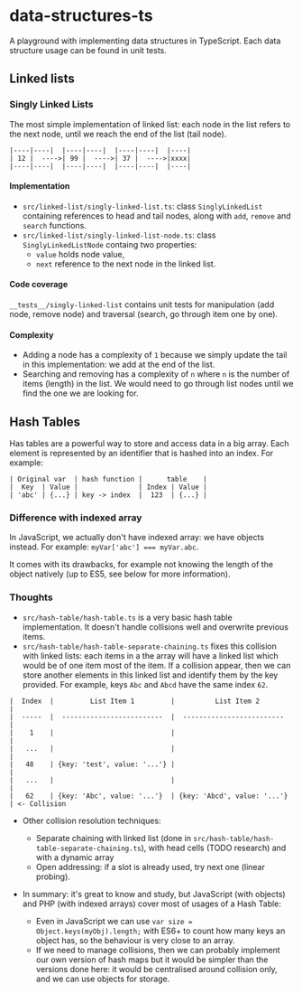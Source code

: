 # data-structures-ts
A playground with implementing data structures in TypeScript.
Each data structure usage can be found in unit tests.

## Linked lists
### Singly Linked Lists
The most simple implementation of linked list: each node in the list refers to the next node, until we reach the end of the list (tail node).

```
|----|----|  |----|----|  |----|----|  |----|
| 12 |  ---->| 99 |  ---->| 37 |  ---->|xxxx|
|----|----|  |----|----|  |----|----|  |----|
```

#### Implementation
* `src/linked-list/singly-linked-list.ts`: class `SinglyLinkedList ` containing references to head and tail nodes, along with `add`, `remove` and `search` functions.
* `src/linked-list/singly-linked-list-node.ts`: class `SinglyLinkedListNode` containg two properties: 
  * `value` holds node value,
  * `next` reference to the next node in the linked list.

#### Code coverage
`__tests__/singly-linked-list` contains unit tests for manipulation (add node, remove node) and traversal (search, go through item one by one).

#### Complexity
* Adding a node has a complexity of `1` because we simply update the tail in this implementation: we add at the end of the list.
* Searching and removing has a complexity of `n` where `n` is the number of items (length) in the list. We would need to go through list nodes until we find the one we are looking for.

## Hash Tables
Has tables are a powerful way to store and access data in a big array. Each element is represented by an identifier that is hashed into an index.
For example:
```
| Original var  | hash function |      table    |
|  Key  | Value |               | Index | Value |
| 'abc' | {...} | key -> index  |  123  | {...} |
```
### Difference with indexed array
In JavaScript, we actually don't have indexed array: we have objects instead.
For example: `myVar['abc'] === myVar.abc`. 

It comes with its drawbacks, for example not knowing the length of the object natively (up to ES5, see below for more information). 

### Thoughts
* `src/hash-table/hash-table.ts` is a very basic hash table implementation. It doesn't handle collisions well and overwrite previous items. 
* `src/hash-table/hash-table-separate-chaining.ts` fixes this collision with linked lists: each items in a the array will have a linked list which would be of one item most of the item. If a collision appear, then we can store another elements in this linked list and identify them by the key provided. For example, keys `Abc` and `Abcd` have the same index `62`.
```
|  Index  |         List Item 1         |          List Item 2        |
|  -----  |  -------------------------  |  -------------------------  |
|    1    |                             |                             |
|   ...   |                             |                             |
|   48    | {key: 'test', value: '...'} |                             |
|   ...   |                             |                             |
|   62    | {key: 'Abc', value: '...'}  | {key: 'Abcd', value: '...'} | <- Collision
```
* Other collision resolution techniques:
  * Separate chaining with linked list (done in `src/hash-table/hash-table-separate-chaining.ts`), with head cells (TODO research) and with a dynamic array
  * Open addressing: if a slot is already used, try next one (linear probing).

* In summary: it's great to know and study, but JavaScript (with objects) and PHP (with indexed arrays) cover most of usages of a Hash Table:
  * Even in JavaScript we can use `var size = Object.keys(myObj).length;` with ES6+ to count how many keys an object has, so the behaviour is very close to an array.
  * If we need to manage collisions, then we can probably implement our own version of hash maps but it would be simpler than the versions done here: it would be centralised around collision only, and we can use objects for storage.